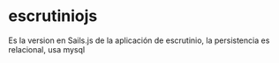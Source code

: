 escrutiniojs
============

Es la version en Sails.js de la aplicación de escrutinio, la persistencia es relacional, usa mysql
